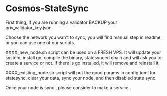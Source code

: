 # Cosmos-StateSync

First thing, if you are running a validator BACKUP your priv_validator_key.json.

Choose the network you wan't to sync, you will find manual step in readme, or you can use one of our scripts.

XXXX_new_node.sh script can be used on a FRESH VPS. It will update your system, install go, compile the binary, statesynced chain  and will ask you to create a service or not. If there is go installed, it will remove and reinstall it. 

XXXX_existing_node.sh script will put the good params in config.toml for statesync, clear your data, sync your node, and then disabled state sync.

Once your node is sync , please consider to make a service .
